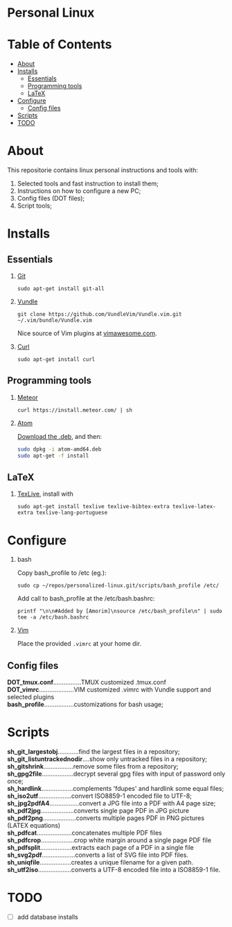 # Personal Linux

# Table of Contents
- [About](#about)
- [Installs](#installs)
   - [Essentials](#essentials)
   - [Programming tools](#programming-tools)
   - [LaTeX](#latex)
- [Configure](#configure)
   - [Config files](#config-files)
- [Scripts](#scripts)
- [TODO](#todo)

# About

This repositorie contains linux personal instructions and tools with:

1. Selected tools and fast instruction to install them;
1. Instructions on how to configure a new PC;
1. Config files (DOT files);
1. Script tools;

# Installs
## Essentials 

1.  [Git]

    `sudo apt-get install git-all`

1.  [Vundle]

    `git clone https://github.com/VundleVim/Vundle.vim.git ~/.vim/bundle/Vundle.vim`

    Nice source of Vim plugins at [vimawesome.com](https://vimawesome.com/).
    
1.  [Curl]

    `sudo apt-get install curl`
    

## Programming tools

1.  [Meteor]

    `curl https://install.meteor.com/ | sh` 
    
1.  [Atom]

    [Download the .deb](https://atom.io/download/deb), and then:

    ```bash
    sudo dpkg -i atom-amd64.deb
    sudo apt-get -f install
    ```
## LaTeX 

1. [TexLive], install with

   `sudo apt-get install texlive texlive-bibtex-extra texlive-latex-extra texlive-lang-portuguese`

# Configure

1. bash

   Copy bash_profile to /etc (eg.):
   
   `sudo cp ~/repos/personalized-linux.git/scripts/bash_profile /etc/`
   
   Add call to bash_profile at the /etc/bash.bashrc:
   
   `printf "\n\n#Added by [Amorim]\nsource /etc/bash_profile\n" | sudo tee -a /etc/bash.bashrc`

2. [Vim] 

   Place the provided `.vimrc` at your home dir.

## Config files

**DOT_tmux.conf**................TMUX customized .tmux.conf</br>
**DOT_vimrc**....................VIM customized .vimrc with Vundle support and selected plugins</br>
**bash_profile**.................customizations for bash usage;</br>


# Scripts
**sh_git_largestobj**............find the largest files in a repository;</br>
**sh_git_listuntrackednodir**....show only untracked files in a repository;</br>
**sh_gitshrink**.................remove some files from a repository;</br>
**sh_gpg2file**..................decrypt several gpg files with input of password only once;</br>
**sh_hardlink**..................complements 'fdupes' and hardlink some equal files;</br>
**sh_iso2utf**...................convert ISO8859-1 encoded file to UTF-8;</br>
**sh_jpg2pdfA4**.................convert a JPG file into a PDF with A4 page size;</br>
**sh_pdf2jpg**...................converts single page PDF in JPG picture</br>
**sh_pdf2png**...................converts multiple pages PDF in PNG pictures (LATEX equations)</br>
**sh_pdfcat**....................concatenates multiple PDF files</br>
**sh_pdfcrop**...................crop white margin around a single page PDF file</br>
**sh_pdfsplit**..................extracts each page of a PDF in a single file</br>
**sh_svg2pdf**...................converts a list of SVG file into PDF files.</br>
**sh_uniqfile**..................creates a unique filename for a given path.</br>
**sh_utf2iso**...................converts a UTF-8 encoded file into a ISO8859-1 file.</br>

# TODO

* [ ] add database installs

[Vundle]:http://github.com/VundleVim/Vundle.vim
[Vim]:http://www.vim.org
[Git]:http://git-scm.com
[TexLive]:https://www.tug.org/texlive/
[Curl]:https://curl.haxx.se/
[Meteor]:https://www.meteor.com/
[Atom]:https://atom.io/
